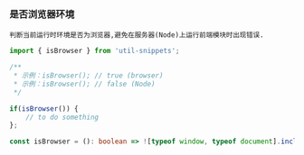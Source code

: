 ### 是否浏览器环境

  `判断当前运行时环境是否为浏览器,避免在服务器(Node)上运行前端模块时出现错误.`

<template>
    <b>使用</b>
</template>

```ts
import { isBrowser } from 'util-snippets';

/**
 * 示例：isBrowser(); // true (browser)
 * 示例：isBrowser(); // false (Node)
 */

if(isBrowser()) {
    // to do something
};
```

<template>
    <b>代码</b>
</template>

```ts
const isBrowser = (): boolean => ![typeof window, typeof document].includes('undefined');
```


<style>
    b {
        color: #3eaf7c;
    }
</style>
